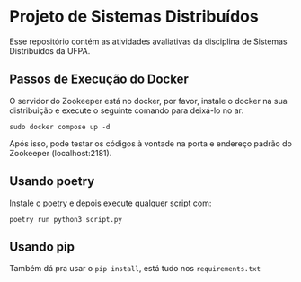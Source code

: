 # Projeto de Sistemas Distribuídos

Esse repositório contém as atividades avaliativas da disciplina de Sistemas Distribuídos da UFPA.

## Passos de Execução do Docker
O servidor do Zookeeper está no docker, por favor, instale o docker na sua distribuição e execute o seguinte comando para deixá-lo no ar:

`sudo docker compose up -d`

Após isso, pode testar os códigos à vontade na porta e endereço padrão do Zookeeper (localhost:2181).

## Usando poetry
Instale o poetry e depois execute qualquer script com:

`poetry run python3 script.py`

## Usando pip
Também dá pra usar o `pip install`, está tudo nos `requirements.txt`

